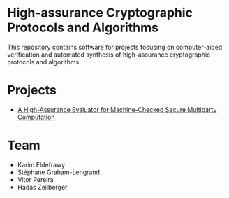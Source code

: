 # High-assurance Cryptographic Protocols and Algorithms

This repository contains software for projects focusing on computer-aided verification and automated synthesis of high-assurance cryptographic protocols and algorithms.

# Projects
* [A High-Assurance Evaluator for Machine-Checked Secure Multiparty Computation](https://github.com/SRI-CSL/high-assurance-crypto/edit/main/ha-mpc.md)


# Team
- Karim Eldefrawy
- Stéphane Graham-Lengrand
- Vitor Pereira
- Hadas Zeilberger
